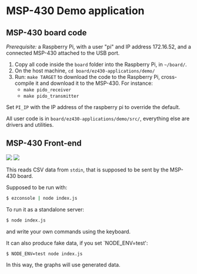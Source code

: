MSP-430 Demo application
========================

MSP-430 board code
------------------

*Prerequisite:* a Raspberry Pi, with a user "pi" and IP address 172.16.52, and a connected MSP-430 attached to the USB port.

1. Copy all code inside the `board` folder into the Raspberry Pi, in `~/board/`.
2. On the host machine, `cd board/ez430-applications/demo/`
3. Run: `make TARGET` to download the code to the Raspberry Pi, cross-compile it and download it to the MSP-430. For instance:
   * `make pido_receiver`
   * `make pido_transmitter`

Set `PI_IP` with the IP address of the raspberry pi to override the default.

All user code is in `board/ez430-applications/demo/src/`, everything else are drivers and utilities.

MSP-430 Front-end
-----------------
![](https://raw.github.com/PaulMougel/msp430/master/temperature.png)
![](https://raw.github.com/PaulMougel/msp430/master/radar.png)

This reads CSV data from `stdin`, that is supposed to be sent by the MSP-430 board.

Supposed to be run with:

```bash
$ ezconsole | node index.js
```

To run it as a standalone server:

```bash
$ node index.js
```

and write your own commands using the keyboard.

It can also produce fake data, if you set `NODE_ENV=test':

```bash
$ NODE_ENV=test node index.js
```

In this way, the graphs will use generated data.
